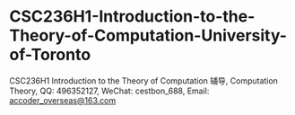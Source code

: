 # CSC236H1-Introduction-to-the-Theory-of-Computation-University-of-Toronto
CSC236H1 Introduction to the Theory of Computation 辅导, Computation Theory, QQ: 496352127, WeChat: cestbon_688, Email: accoder_overseas@163.com
